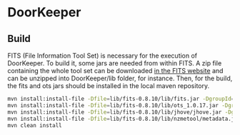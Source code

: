 DoorKeeper
=========


Build
-----

FITS (File Information Tool Set) is necessary for the execution of DoorKeeper. To build it, some jars are needed from within FITS.
A zip file containing the whole tool set can be downloaded [in the FITS website](http://projects.iq.harvard.edu/fits/downloads) and can be unzipped into DoorKeeper/lib folder, for instance.
Then, for the build, the fits and ots jars should be installed in the local maven repository.

```sh
mvn install:install-file -Dfile=lib/fits-0.8.10/lib/fits.jar -DgroupId=edu.harvard.hul.ois -DartifactId=fits -Dversion=0.8.10 -Dpackaging=jar
mvn install:install-file -Dfile=lib/fits-0.8.10/lib/ots_1.0.17.jar -DgroupId=edu.harvard.hul.ois -DartifactId=ots -Dversion=1.0.17 -Dpackaging=jar
mvn install:install-file -Dfile=lib/fits-0.8.10/lib/jhove/jhove.jar -DgroupId=edu.harvard.hul.ois -DartifactId=jhove -Dversion=1.0 -Dpackaging=jar
mvn install:install-file -Dfile=lib/fits-0.8.10/lib/nzmetool/metadata.jar -DgroupId=nz.govt.natlib -DartifactId=metadata -Dversion=1.0 -Dpackaging=jar
mvn clean install
```